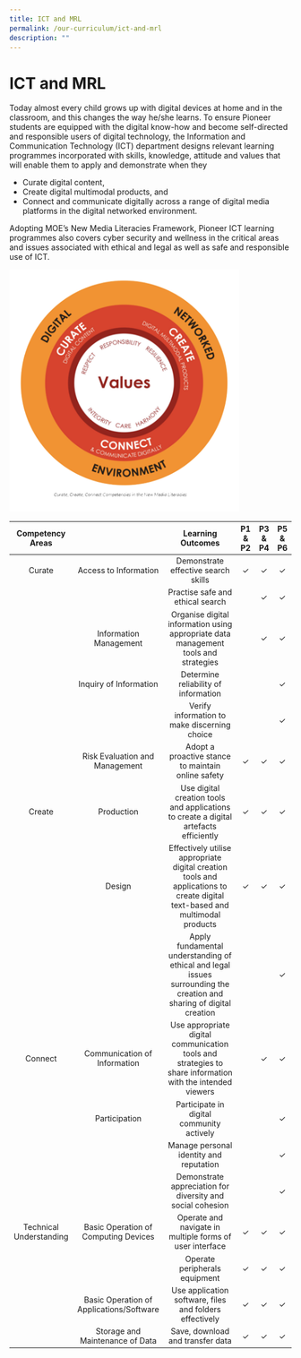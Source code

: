 ```yaml
---
title: ICT and MRL
permalink: /our-curriculum/ict-and-mrl
description: ""
---
```

# ICT and MRL

Today almost every child grows up with digital devices at home and in the classroom, and this changes the way he/she learns.  To ensure Pioneer students are equipped with the digital know-how and become self-directed and responsible users of digital technology, the Information and Communication Technology (ICT) department designs relevant learning programmes incorporated with skills, knowledge, attitude and values that will enable them to apply and demonstrate when they

* Curate digital content,
* Create digital multimodal products, and 
* Connect and communicate digitally across a range of digital media platforms in the digital networked environment. 

Adopting MOE’s New Media Literacies Framework, Pioneer ICT learning programmes also covers cyber security and wellness in the critical areas and issues associated with ethical and legal as well as safe and responsible use of ICT.

![](/images/ict1.png)

|     Competency Areas    |                                          |                                                       Learning Outcomes                                                      | P1 & P2 | P3 & P4 | P5 & P6 |
|:-----------------------:|:----------------------------------------:|:----------------------------------------------------------------------------------------------------------------------------:|:-------:|:-------:|:-------:|
|          Curate         |           Access to Information          |                                              Demonstrate effective search skills                                             |    ✓    |    ✓    |    ✓    |
|                         |                                          |                                               Practise safe and ethical search                                               |         |    ✓    |    ✓    |
|                         |          Information Management          |                      Organise digital information using appropriate data management tools and strategies                     |         |    ✓    |    ✓    |
|                         |          Inquiry of Information          |                                             Determine reliability of information                                             |         |         |    ✓    |
|                         |                                          |                                         Verify information to make discerning choice                                         |         |         |    ✓    |
|                         |      Risk Evaluation and Management      |                                      Adopt a proactive stance to maintain online safety                                      |    ✓    |    ✓    |    ✓    |
|          Create         |                Production                |                     Use digital creation tools and applications to create a digital artefacts efficiently                    |    ✓    |    ✓    |    ✓    |
|                         |                  Design                  | Effectively utilise appropriate digital creation tools and applications to create digital text-based and multimodal products |    ✓    |    ✓    |    ✓    |
|                         |                                          |     Apply fundamental understanding of ethical and legal issues surrounding the creation and sharing of digital creation     |         |         |    ✓    |
|         Connect         |       Communication of Information       |           Use appropriate digital communication tools and strategies to share information with the intended viewers          |         |    ✓    |    ✓    |
|                         |               Participation              |                                           Participate in digital community actively                                          |         |         |    ✓    |
|                         |                                          |                                            Manage personal identity and reputation                                           |         |         |    ✓    |
|                         |                                          |                                  Demonstrate appreciation for diversity and social cohesion                                  |         |         |    ✓    |
| Technical Understanding |   Basic Operation of Computing Devices   |                                   Operate and navigate in multiple forms of user interface                                   |    ✓    |    ✓    |    ✓    |
|                         |                                          |                                                 Operate peripherals equipment                                                |    ✓    |    ✓    |    ✓    |
|                         | Basic Operation of Applications/Software |                                    Use application software, files and folders effectively                                   |    ✓    |    ✓    |    ✓    |
|                         |      Storage and Maintenance of Data     |                                               Save, download and transfer data                                               |    ✓    |    ✓    |    ✓    |
